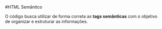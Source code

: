 #HTML Semântico

O código busca utilizar de forma correta as **tags semânticas** com o objetivo de organizar e estruturar as informações.
